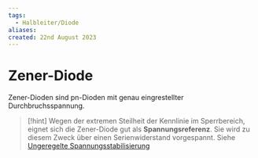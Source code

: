 ```yaml
---
tags:
  - Halbleiter/Diode
aliases: 
created: 22nd August 2023
---
```


# Zener-Diode

Zener-Dioden sind pn-Dioden mit genau eingrestellter Durchbruchsspannung.

> [!hint] Wegen der extremen Steilheit der Kennlinie im Sperrbereich, eignet sich die Zener-Diode gut als **Spannungsreferenz**.
> Sie wird zu diesem Zweck über einen Serienwiderstand vorgespannt. Siehe [Ungeregelte Spannungsstabilisierung](../Stromversorgungseinheiten/Ungeregelte%20Spannungsstabilisierung.md)
